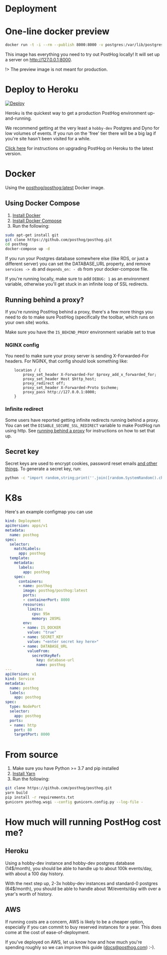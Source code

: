 # Deployment

# One-line docker preview

```bash
docker run -t -i --rm --publish 8000:8000 -v postgres:/var/lib/postgresql posthog/posthog:preview
```

This image has everything you need to try out PostHog locally! It will set up a server on http://127.0.0.1:8000.

!> The preview image is not meant for production.

# Deploy to Heroku

[![Deploy](https://www.herokucdn.com/deploy/button.svg)](https://heroku.com/deploy?template=https://github.com/posthog/posthog)

Heroku is the quickest way to get a production PostHog environment up-and-running.

We recommend getting at the very least a `hobby-dev` Postgres and Dyno for low volumes of events. If you run on the 'free' tier there will be a big lag if you're site hasn't been visited for a while.

[Click here](/upgrading-PostHog) for instructions on upgrading PostHog on Heroku to the latest version.

# Docker

Using the [posthog/posthog:latest](https://hub.docker.com/r/posthog/posthog) Docker image.

## Using Docker Compose 

1. [Install Docker](https://docs.docker.com/installation/ubuntulinux/)
2. [Install Docker Compose](https://docs.docker.com/compose/install/)
3. Run the following:
```bash
sudo apt-get install git
git clone https://github.com/posthog/posthog.git
cd posthog
docker-compose up -d
```

If you run your Postgres database somewhere else (like RDS, or just a different server) you can set the DATABASE_URL property, and remove `services -> db` and `depends_on: - db` from your docker-compose file.

If you're running locally, make sure to add `DEBUG: 1` as an environment variable, otherwise you'll get stuck in an infinite loop of SSL redirects.


## Running behind a proxy?

If you're running PostHog behind a proxy, there's a few more things you need to do to make sure PostHog (specifically the toolbar, which runs on your own site) works.

Make sure you have the `IS_BEHIND_PROXY` environment variable set to true

### NGINX config

You need to make sure your proxy server is sending X-Forwarded-For headers. For NGINX, that config should look something like:

```nginx
    location / {
        proxy_set_header X-Forwarded-For $proxy_add_x_forwarded_for;
        proxy_set_header Host $http_host;
        proxy_redirect off;
        proxy_set_header X-Forwarded-Proto $scheme;
        proxy_pass http://127.0.0.1:8000;
    }
```

### Infinite redirect

Some users have reported getting infinite redirects running behind a proxy. You can set the `DISABLE_SECURE_SSL_REDIRECT` variable to make PostHog run using http.
See [running behind a proxy](/running-behind-a-proxy) for instructions on how to set that up.

## Secret key

Secret keys are used to encrypt cookies, password reset emails [and other things](https://docs.djangoproject.com/en/3.0/ref/settings/#secret-key). To generate a secret key, run:

```bash
python -c "import random,string;print(''.join([random.SystemRandom().choice(\"{}{}{}\".format(string.ascii_letters, string.digits, string.punctuation)) for i in range(63)]).replace('\\'','\\'\"\\'\"\\''))";
```

# K8s

Here's an example configmap you can use
```yaml
kind: Deployment
apiVersion: apps/v1
metadata:
  name: posthog
spec:
  selector:
    matchLabels:
      app: posthog
  template:
    metadata:
      labels:
        app: posthog
    spec:
      containers:
      - name: posthog
        image: posthog/posthog:latest
        ports:
        - containerPort: 8000
        resources:
          limits:
            cpu: 95m
            memory: 285Mi
        env:
        - name: IS_DOCKER
          value: "true"
        - name: SECRET_KEY
          value: "<enter secret key here>"
        - name: DATABASE_URL
          valueFrom:
            secretKeyRef:
              key: database-url
              name: posthog
---
apiVersion: v1
kind: Service
metadata:
  name: posthog
  labels:
    app: posthog
spec:
  type: NodePort
  selector:
    app: posthog
  ports:
  - name: http
    port: 80
    targetPort: 8000
```

# From source
1. Make sure you have Python >= 3.7 and pip installed
2. [Install Yarn](https://classic.yarnpkg.com/en/docs/install/#mac-stable)
3. Run the following:
```bash
git clone https://github.com/posthog/posthog.git
yarn build
pip install -r requirements.txt
gunicorn posthog.wsgi --config gunicorn.config.py --log-file -
```


# How much will running PostHog cost me?

## Heroku

Using a hobby-dev instance and hobby-dev postgres database (14$/month), you should be able to handle up to about 100k events/day, with about a 100 day history.

With the next step up, 2-3x hobby-dev instances and standard-0 postgres (64$/month), you should be able to handle about 1M/events/day with over a year's worth of history.

## AWS

If running costs are a concern, AWS is likely to be a cheaper option, especially if you can commit to buy reserved instances for a year. This does come at the cost of ease-of-deployment.

If you've deployed on AWS, let us know how and how much you're spending roughly so we can improve this guide (docs@posthog.com) :-).